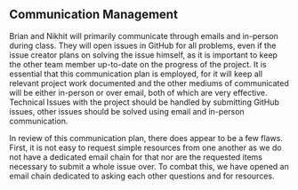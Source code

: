 ## Communication Management

Brian and Nikhit will primarily communicate through emails and in-person during class. They will open issues in GitHub for all problems, even if the issue creator plans on solving the issue himself, as it is important to keep the other team member up-to-date on the progress of the project. It is essential that this communication plan is employed, for it will keep all relevant project work documented and the other mediums of communicated will be either in-person or over email, both of which are very effective. Technical Issues with the project should be handled by submitting GitHub issues, other issues should be solved using email and in-person communication.

In review of this communication plan, there does appear to be a few flaws. First, it is not easy to request simple resources from one another as we do not have a dedicated email chain for that nor are the requested items necessary to submit a whole issue over. To combat this, we have opened an email chain dedicated to asking each other questions and for resources.
